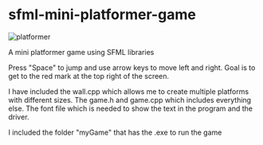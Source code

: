 # sfml-mini-platformer-game
![platformer](https://github.com/Davidwk123/sfml-mini-platformer-game/assets/74224822/b813cf36-00d3-4f7d-bada-f0b59b6ffd28)

A mini platformer game using SFML libraries

Press "Space" to jump and use arrow keys to move left and right. Goal is to get to the red mark at the top right of the screen.

I have included the wall.cpp which allows me to create multiple platforms with different sizes. The game.h and game.cpp which includes everything else. The font file which is needed to show the text in the program and the driver. 

I included the folder "myGame" that has the .exe to run the game

